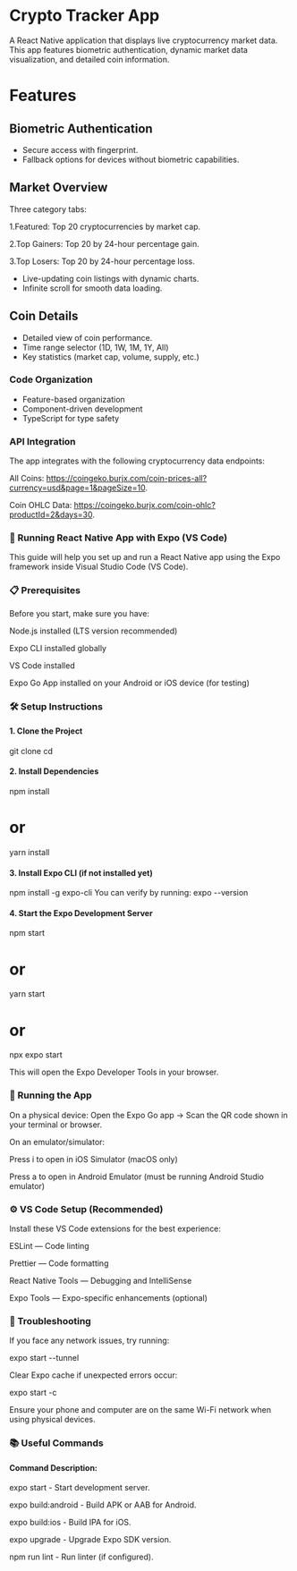 # Crypto Tracker App
A React Native application that displays live cryptocurrency market data. This app features biometric authentication, dynamic market data visualization, and detailed coin information.

# Features
## Biometric Authentication

- Secure access with fingerprint.
- Fallback options for devices without biometric capabilities.

## Market Overview

Three category tabs:

1.Featured: Top 20 cryptocurrencies by market cap.

2.Top Gainers: Top 20 by 24-hour percentage gain.

3.Top Losers: Top 20 by 24-hour percentage loss.

- Live-updating coin listings with dynamic charts.
- Infinite scroll for smooth data loading.

## Coin Details

- Detailed view of coin performance.
- Time range selector (1D, 1W, 1M, 1Y, All)
- Key statistics (market cap, volume, supply, etc.)

### Code Organization

- Feature-based organization
- Component-driven development
- TypeScript for type safety

### API Integration
The app integrates with the following cryptocurrency data endpoints:

All Coins: https://coingeko.burjx.com/coin-prices-all?currency=usd&page=1&pageSize=10.

Coin OHLC Data: https://coingeko.burjx.com/coin-ohlc?productId=2&days=30.

### 🚀 Running React Native App with Expo (VS Code)
This guide will help you set up and run a React Native app using the Expo framework inside Visual Studio Code (VS Code).

### 📋 Prerequisites
Before you start, make sure you have:

Node.js installed (LTS version recommended)

Expo CLI installed globally

VS Code installed

Expo Go App installed on your Android or iOS device (for testing)

### 🛠 Setup Instructions
#### 1. Clone the Project
git clone <your-repo-url>
cd <project-folder>

#### 2. Install Dependencies
npm install
# or
yarn install

#### 3. Install Expo CLI (if not installed yet)
npm install -g expo-cli
You can verify by running:
expo --version

#### 4. Start the Expo Development Server
npm start
# or
yarn start
# or
npx expo start

This will open the Expo Developer Tools in your browser.

### 📱 Running the App
On a physical device:
Open the Expo Go app → Scan the QR code shown in your terminal or browser.

On an emulator/simulator:

Press i to open in iOS Simulator (macOS only)

Press a to open in Android Emulator (must be running Android Studio emulator)

### ⚙️ VS Code Setup (Recommended)
Install these VS Code extensions for the best experience:

ESLint — Code linting

Prettier — Code formatting

React Native Tools — Debugging and IntelliSense

Expo Tools — Expo-specific enhancements (optional)

### 🐛 Troubleshooting
If you face any network issues, try running:

expo start --tunnel

Clear Expo cache if unexpected errors occur:

expo start -c

Ensure your phone and computer are on the same Wi-Fi network when using physical devices.

### 📚 Useful Commands

#### Command	Description:

expo start - Start development server.

expo build:android - Build APK or AAB for Android.

expo build:ios - Build IPA for iOS.

expo upgrade - Upgrade Expo SDK version.

npm run lint - Run linter (if configured).
